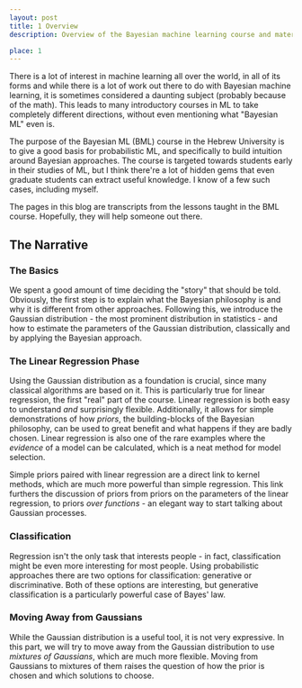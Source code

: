```yaml
---
layout: post
title: 1 Overview
description: Overview of the Bayesian machine learning course and material introduced in each part.

place: 1
---
```


There is a lot of interest in machine learning all over the world, in all of its forms and while there is a lot of work out there to do with  Bayesian machine learning,  it is sometimes considered a daunting subject (probably because of the math). This leads to many introductory courses in ML to take completely different directions, without even mentioning what "Bayesian ML" even is.


The purpose of the Bayesian ML (BML) course in the Hebrew University is to give a good basis for probabilistic ML, and specifically to build intuition around Bayesian approaches. The course is targeted towards students early in their studies of ML, but I think there're a lot of hidden gems that even graduate students can extract useful knowledge. I know of a few such cases, including myself. 

The pages in this blog are transcripts from the lessons taught in the BML course. Hopefully, they will help someone out there.

## The Narrative 

### The Basics

We spent a good amount of time deciding the "story" that should be told. Obviously, the first step is to explain what the Bayesian philosophy is and why it is different from other approaches. Following this, we introduce the Gaussian distribution - the most prominent distribution in statistics - and how to estimate the parameters of the Gaussian distribution, classically and by applying the Bayesian approach.

### The Linear Regression Phase

Using the Gaussian distribution as a foundation is crucial, since many classical algorithms are based on it. This is particularly true for linear regression, the first "real" part of the course. Linear regression is both easy to understand _and_ surprisingly flexible. Additionally, it allows for simple demonstrations of how _priors_, the building-blocks of the Bayesian philosophy, can be used to great benefit and what happens if they are badly chosen. Linear regression is also one of the rare examples where the _evidence_ of a model can be calculated, which is a neat method for model selection.

Simple priors paired with linear regression are a direct link to kernel methods, which are much more powerful than simple regression. This link furthers the discussion of priors from priors on the parameters of the linear regression, to priors _over functions_ - an elegant way to start talking about Gaussian processes.

### Classification

Regression isn't the only task that interests people - in fact, classification might be even more interesting for most people. Using probabilistic approaches there are two options for classification: generative or discriminative. Both of these options are interesting, but generative classification is a particularly powerful case of Bayes' law.

### Moving Away from Gaussians

While the Gaussian distribution is a useful tool, it is not very expressive. In this part, we will try to move away from the Gaussian distribution to use _mixtures of Gaussians_, which are much more flexible. Moving from Gaussians to mixtures of them raises the question of how the prior is chosen and which solutions to choose.
